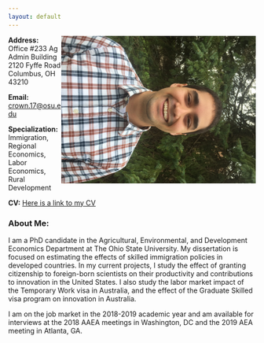 ```yaml
---
layout: default
---
```

<img src = "pic_apr_18.jpg" align="right" height = "300" > 





**Address:** <br>
Office #233 Ag Admin Building <br>
2120 Fyffe Road <br>
Columbus, OH 43210

**Email:** crown.17@osu.edu 

**Specialization:** Immigration, Regional Economics, Labor Economics, Rural Development


**CV:** [Here is a link to my CV](Crown_CV_2018.pdf )





### About Me:
I am a PhD candidate in the Agricultural, Environmental, and Development Economics Department at The Ohio State University.  My dissertation is focused on estimating the effects of skilled immigration policies in developed countries.  In my current projects, I study the effect of granting citizenship to foreign-born scientists on their productivity and contributions to innovation in the United States.  I also study the labor market impact of the Temporary Work visa in Australia, and the effect of the Graduate Skilled visa program on innovation in Australia.

I am on the job market in the 2018-2019 academic year and am available for interviews at the 2018 AAEA meetings in Washington, DC and the 2019 AEA meeting in Atlanta, GA.

